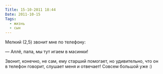 ```yaml
---
Title: 15-10-2011 18:44
Date: 2011-10-15
Tags:
  - жизнь
  - сын
---
```


Мелкий (2,5) звонит мне по телефону:

— Аллё, папа, мы тут игаем в маcинки!

Звонит, конечно, не сам, ему старший помогает, но удивительно, что он в телефон говорит, слушает меня и отвечает! Совсем большой уже :)